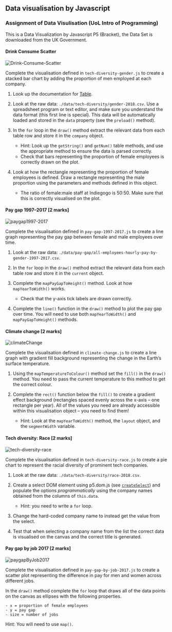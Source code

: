 ## Data visualisation by Javascript

### Assignment of Data Visulisation (UoL Intro of Programming)

This is a Data Visualization by Javascript P5 (Bracket), the Data Set is downloaded from the UK Government.

#### Drink Consume Scatter

![Drink-Consume-Scatter]()

Complete the visualisation defined in `tech-diversity-gender.js` to
create a stacked bar chart by adding the proportion of men employed at
each company.

1. Look up the documentation for [Table](https://p5js.org/reference/#/p5.Table).

2. Look at the raw data: `./data/tech-diversity/gender-2018.csv`. Use
   a spreadsheet program or text editor, and make sure you understand
   the data format (this first line is special). This data will be
   automatically loaded and stored in the `data` property (see the
   `preload()` method).

3. In the `for` loop in the `draw()` method extract the relevant data
   from each table row and store it in the `company` object.
   - Hint: Look up the `getString()` and `getNum()` table methods, and
     use the appropriate method to ensure the data is parsed
     correctly.
   - Check that bars representing the proportion of female employees
     is correctly drawn on the plot.

4. Look at how the rectangle representing the proportion of female
   employees is defined. Draw a rectangle representing the male
   proportion using the parameters and methods defined in this
   object.
   - The ratio of female:male staff at Indiegogo is 50:50. Make sure
     that this is correctly visualised on the plot.

#### Pay gap 1997–2017 [2 marks]

![paygap1997-2017](https://www.doc.gold.ac.uk/~jfort010/ip/case-studies/data-vis/figures/pay-gap-1997-2017.png)

Complete the visualisation defined in `pay-gap-1997-2017.js` to create
a line graph representing the pay gap between female and male
employees over time.

1. Look at the raw data:
   `./data/pay-gap/all-employees-hourly-pay-by-gender-1997-2017.csv`.

2. In the `for` loop in the `draw()` method extract the relevant data
   from each table row and store it in the `current` object.

3. Complete the `mapPayGapToHeight()` method. Look at how `mapYearToWidth()`
   works.
   - Check that the y-axis tick labels are drawn correctly.

4. Complete the `line()` function in the `draw()` method to plot the
   pay gap over time. You will need to use both `mapYearToWidth()` and
   `mapPayGapToHeight()` methods.

#### Climate change [2 marks]

![climateChange](https://www.doc.gold.ac.uk/~jfort010/ip/case-studies/data-vis/figures/climate-change.png)

Complete the visualisation defined in `climate-change.js` to create a
line graph with gradient fill background representing the change in
the Earth’s surface temperature.

1. Using the `mapTemperatureToColour()` method set the `fill()` in the
   `draw()` method. You need to pass the current temperature to this
   method to get the correct colour.

2. Complete the `rect()` function below the `fill()` to create a
   gradient effect background (rectangles spaced evenly across the
   x-axis – one rectangle per year). All of the values you need are
   already accessible within this visualisation object – you need to
   find them!
   - Hint: Look at the `mapYearToWidth()` method, the `layout` object,
     and the `segmentWidth` variable.

#### Tech diversity: Race [2 marks]

![tech-diversity-race](https://www.doc.gold.ac.uk/~jfort010/ip/case-studies/data-vis/figures/tech-diversity-race.png)

Complete the visualisation defined in `tech-diversity-race.js` to
create a pie chart to represent the racial diversity of prominent tech
companies.

1. Look at the raw data: `./data/tech-diversity/race-2018.csv`.

2. Create a select DOM element using p5.dom.js (see
   [`createSelect`](https://p5js.org/reference/#/p5/createSelect)) and
   populate the options *programmatically* using the company names
   obtained from the columns of `this.data`.
   - Hint: you need to write a `for` loop.

3. Change the hard-coded company name to instead get the value from
   the select.

4. Test that when selecting a company name from the list the correct
   data is visualised on the canvas and the correct title is
   generated.

#### Pay gap by job 2017 [2 marks]

![paygapByJob2017](https://www.doc.gold.ac.uk/~jfort010/ip/case-studies/data-vis/figures/pay-gap-by-job.png)

Complete the visualisation defined in `pay-gap-by-job-2017.js` to
create a scatter plot representing the difference in pay for men and
women across different jobs.

In the `draw()` method complete the `for` loop that draws all of the
data points on the canvas as ellipses with the following properties.

    - x = proportion of female employees
    - y = pay gap
    - size = number of jobs

Hint: You will need to use `map()`.
